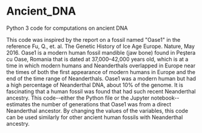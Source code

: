 # Ancient_DNA
Python 3 code for computations on ancient DNA

This code was inspired by the report on a fossil named "Oase1" in the reference Fu, Q., et. al. The Genetic History of Ice Age Europe. Nature, May 2016. Oase1 is a modern human fossil mandible (jaw bone) found in Peştera cu Oase, Romania that is dated at 37,000–42,000 years old, which is at a time in which modern humans and Neanderthals overlapped in Europe near the times of both the first appearance of modern humans in Europe and the end of the time range of Neanderthals. Oase1 was a modern human but had a high percentage of Neanderthal DNA, about 10% of the genome. It is fascinating that a human fossil was found that had such recent Neanderthal ancestry. This code--either the Python file or the Jupyter notebook--estimates the number of generations that Oase1 was from a direct Neanderthal ancestor. By changing the values of the variables, this code can be used similarly for other ancient human fossils with Neanderthal ancestry. 


